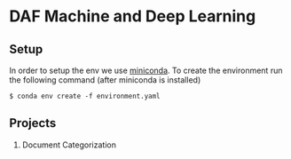 # DAF Machine and Deep Learning

## Setup

In order to setup the env we use [miniconda](https://conda.io/miniconda.html).
To create the environment run the following command (after miniconda is installed)

```
$ conda env create -f environment.yaml
```

## Projects

1. Document Categorization
